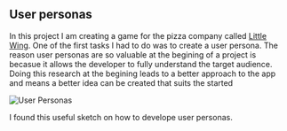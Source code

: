 User personas
--------------

In this project I am creating a game for the pizza company called [Little Wing](http://www.littlewingpizzeria.com). One of the first tasks I had to do was to create a user persona. The reason user personas are so valuable at the begining of a project is becasue it allows the developer to fully understand the target audience. Doing this research at the begining leads to a better approach to the app and means a better idea can be created that suits the started 

![User Personas](https://s-media-cache-ak0.pinimg.com/736x/85/c0/ad/85c0adc550a3a6f88b37ccee17248f26.jpg) 

I found this useful sketch on how to develope user personas. 
